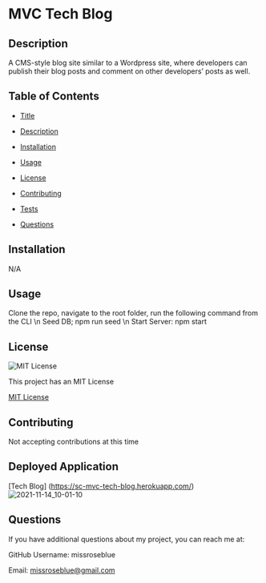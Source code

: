 
# MVC Tech Blog

## Description
A CMS-style blog site similar to a Wordpress site, where developers can publish their blog posts and comment on other developers’ posts as well.

## Table of Contents
* [Title](#title)

* [Description](#description)

* [Installation](#installation)

* [Usage](#usage)

* [License](#license)

* [Contributing](#contributing)

* [Tests](#tests)

* [Questions](#questions)


## Installation
N/A

## Usage
Clone the repo, navigate to the root folder, run the following command from the CLI \n Seed DB; npm run seed \n Start Server: npm start

## License
![MIT License](https://img.shields.io/badge/license-MIT-blue)

This project has an MIT License

[MIT License](https://choosealicense.com/licenses/mit/)

## Contributing
Not accepting contributions at this time

## Deployed Application
[Tech Blog] (https://sc-mvc-tech-blog.herokuapp.com/)
![2021-11-14_10-01-10](https://user-images.githubusercontent.com/28720227/141692781-aea4bfc0-2831-4585-ad52-a56a13dad089.png)



## Questions
If you have additional questions about my project, you can reach me at:

GitHub Username: missroseblue

Email: missroseblue@gmail.com
  
